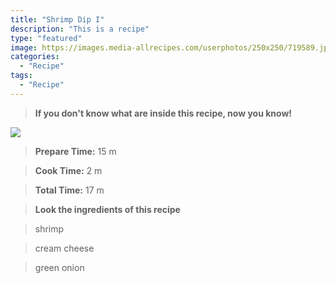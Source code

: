 ```yaml
---
title: "Shrimp Dip I"
description: "This is a recipe"
type: "featured"
image: https://images.media-allrecipes.com/userphotos/250x250/719589.jpg
categories: 
  - "Recipe"
tags: 
  - "Recipe"
---
```



>**If you don't know what are inside this recipe, now you know!**

![](../images/Recipes-Banner.jpg)
> **Prepare Time:** 15 m


> **Cook Time:** 2 m


> **Total Time:** 17 m

> **Look the ingredients of this recipe**

> shrimp

> cream cheese

> green onion

